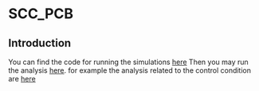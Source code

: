 # SCC_PCB
## Introduction

You can find the code for running the simulations [here](https://github.com/borjkhani/SCC_PCB/blob/main/Model/Control/FT1.ipynb) 
Then you may run the analysis [here](https://github.com/borjkhani/SCC_PCB/tree/main/Analysis). for example the analysis related to the control condition are [here](https://github.com/borjkhani/SCC_PCB/blob/main/Analysis/Control%20Analysis/Run_All.m)






